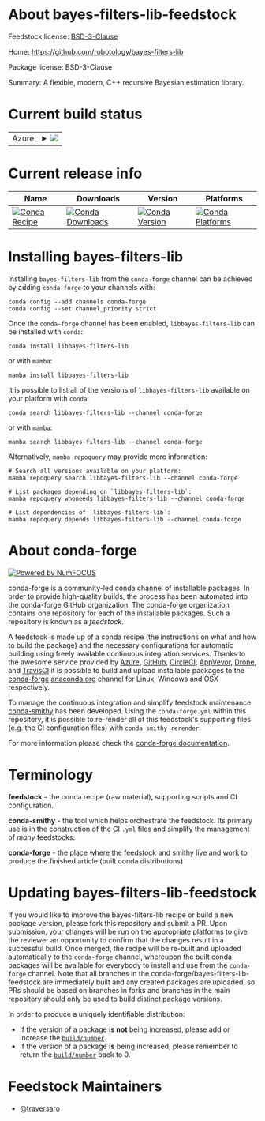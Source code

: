 About bayes-filters-lib-feedstock
=================================

Feedstock license: [BSD-3-Clause](https://github.com/conda-forge/bayes-filters-lib-feedstock/blob/main/LICENSE.txt)

Home: https://github.com/robotology/bayes-filters-lib

Package license: BSD-3-Clause

Summary: A flexible, modern, C++ recursive Bayesian estimation library.

Current build status
====================


<table>
    
  <tr>
    <td>Azure</td>
    <td>
      <details>
        <summary>
          <a href="https://dev.azure.com/conda-forge/feedstock-builds/_build/latest?definitionId=18790&branchName=main">
            <img src="https://dev.azure.com/conda-forge/feedstock-builds/_apis/build/status/bayes-filters-lib-feedstock?branchName=main">
          </a>
        </summary>
        <table>
          <thead><tr><th>Variant</th><th>Status</th></tr></thead>
          <tbody><tr>
              <td>linux_64</td>
              <td>
                <a href="https://dev.azure.com/conda-forge/feedstock-builds/_build/latest?definitionId=18790&branchName=main">
                  <img src="https://dev.azure.com/conda-forge/feedstock-builds/_apis/build/status/bayes-filters-lib-feedstock?branchName=main&jobName=linux&configuration=linux%20linux_64_" alt="variant">
                </a>
              </td>
            </tr><tr>
              <td>linux_aarch64</td>
              <td>
                <a href="https://dev.azure.com/conda-forge/feedstock-builds/_build/latest?definitionId=18790&branchName=main">
                  <img src="https://dev.azure.com/conda-forge/feedstock-builds/_apis/build/status/bayes-filters-lib-feedstock?branchName=main&jobName=linux&configuration=linux%20linux_aarch64_" alt="variant">
                </a>
              </td>
            </tr><tr>
              <td>linux_ppc64le</td>
              <td>
                <a href="https://dev.azure.com/conda-forge/feedstock-builds/_build/latest?definitionId=18790&branchName=main">
                  <img src="https://dev.azure.com/conda-forge/feedstock-builds/_apis/build/status/bayes-filters-lib-feedstock?branchName=main&jobName=linux&configuration=linux%20linux_ppc64le_" alt="variant">
                </a>
              </td>
            </tr><tr>
              <td>osx_64</td>
              <td>
                <a href="https://dev.azure.com/conda-forge/feedstock-builds/_build/latest?definitionId=18790&branchName=main">
                  <img src="https://dev.azure.com/conda-forge/feedstock-builds/_apis/build/status/bayes-filters-lib-feedstock?branchName=main&jobName=osx&configuration=osx%20osx_64_" alt="variant">
                </a>
              </td>
            </tr><tr>
              <td>osx_arm64</td>
              <td>
                <a href="https://dev.azure.com/conda-forge/feedstock-builds/_build/latest?definitionId=18790&branchName=main">
                  <img src="https://dev.azure.com/conda-forge/feedstock-builds/_apis/build/status/bayes-filters-lib-feedstock?branchName=main&jobName=osx&configuration=osx%20osx_arm64_" alt="variant">
                </a>
              </td>
            </tr><tr>
              <td>win_64</td>
              <td>
                <a href="https://dev.azure.com/conda-forge/feedstock-builds/_build/latest?definitionId=18790&branchName=main">
                  <img src="https://dev.azure.com/conda-forge/feedstock-builds/_apis/build/status/bayes-filters-lib-feedstock?branchName=main&jobName=win&configuration=win%20win_64_" alt="variant">
                </a>
              </td>
            </tr>
          </tbody>
        </table>
      </details>
    </td>
  </tr>
</table>

Current release info
====================

| Name | Downloads | Version | Platforms |
| --- | --- | --- | --- |
| [![Conda Recipe](https://img.shields.io/badge/recipe-libbayes--filters--lib-green.svg)](https://anaconda.org/conda-forge/libbayes-filters-lib) | [![Conda Downloads](https://img.shields.io/conda/dn/conda-forge/libbayes-filters-lib.svg)](https://anaconda.org/conda-forge/libbayes-filters-lib) | [![Conda Version](https://img.shields.io/conda/vn/conda-forge/libbayes-filters-lib.svg)](https://anaconda.org/conda-forge/libbayes-filters-lib) | [![Conda Platforms](https://img.shields.io/conda/pn/conda-forge/libbayes-filters-lib.svg)](https://anaconda.org/conda-forge/libbayes-filters-lib) |

Installing bayes-filters-lib
============================

Installing `bayes-filters-lib` from the `conda-forge` channel can be achieved by adding `conda-forge` to your channels with:

```
conda config --add channels conda-forge
conda config --set channel_priority strict
```

Once the `conda-forge` channel has been enabled, `libbayes-filters-lib` can be installed with `conda`:

```
conda install libbayes-filters-lib
```

or with `mamba`:

```
mamba install libbayes-filters-lib
```

It is possible to list all of the versions of `libbayes-filters-lib` available on your platform with `conda`:

```
conda search libbayes-filters-lib --channel conda-forge
```

or with `mamba`:

```
mamba search libbayes-filters-lib --channel conda-forge
```

Alternatively, `mamba repoquery` may provide more information:

```
# Search all versions available on your platform:
mamba repoquery search libbayes-filters-lib --channel conda-forge

# List packages depending on `libbayes-filters-lib`:
mamba repoquery whoneeds libbayes-filters-lib --channel conda-forge

# List dependencies of `libbayes-filters-lib`:
mamba repoquery depends libbayes-filters-lib --channel conda-forge
```


About conda-forge
=================

[![Powered by
NumFOCUS](https://img.shields.io/badge/powered%20by-NumFOCUS-orange.svg?style=flat&colorA=E1523D&colorB=007D8A)](https://numfocus.org)

conda-forge is a community-led conda channel of installable packages.
In order to provide high-quality builds, the process has been automated into the
conda-forge GitHub organization. The conda-forge organization contains one repository
for each of the installable packages. Such a repository is known as a *feedstock*.

A feedstock is made up of a conda recipe (the instructions on what and how to build
the package) and the necessary configurations for automatic building using freely
available continuous integration services. Thanks to the awesome service provided by
[Azure](https://azure.microsoft.com/en-us/services/devops/), [GitHub](https://github.com/),
[CircleCI](https://circleci.com/), [AppVeyor](https://www.appveyor.com/),
[Drone](https://cloud.drone.io/welcome), and [TravisCI](https://travis-ci.com/)
it is possible to build and upload installable packages to the
[conda-forge](https://anaconda.org/conda-forge) [anaconda.org](https://anaconda.org/)
channel for Linux, Windows and OSX respectively.

To manage the continuous integration and simplify feedstock maintenance
[conda-smithy](https://github.com/conda-forge/conda-smithy) has been developed.
Using the ``conda-forge.yml`` within this repository, it is possible to re-render all of
this feedstock's supporting files (e.g. the CI configuration files) with ``conda smithy rerender``.

For more information please check the [conda-forge documentation](https://conda-forge.org/docs/).

Terminology
===========

**feedstock** - the conda recipe (raw material), supporting scripts and CI configuration.

**conda-smithy** - the tool which helps orchestrate the feedstock.
                   Its primary use is in the construction of the CI ``.yml`` files
                   and simplify the management of *many* feedstocks.

**conda-forge** - the place where the feedstock and smithy live and work to
                  produce the finished article (built conda distributions)


Updating bayes-filters-lib-feedstock
====================================

If you would like to improve the bayes-filters-lib recipe or build a new
package version, please fork this repository and submit a PR. Upon submission,
your changes will be run on the appropriate platforms to give the reviewer an
opportunity to confirm that the changes result in a successful build. Once
merged, the recipe will be re-built and uploaded automatically to the
`conda-forge` channel, whereupon the built conda packages will be available for
everybody to install and use from the `conda-forge` channel.
Note that all branches in the conda-forge/bayes-filters-lib-feedstock are
immediately built and any created packages are uploaded, so PRs should be based
on branches in forks and branches in the main repository should only be used to
build distinct package versions.

In order to produce a uniquely identifiable distribution:
 * If the version of a package **is not** being increased, please add or increase
   the [``build/number``](https://docs.conda.io/projects/conda-build/en/latest/resources/define-metadata.html#build-number-and-string).
 * If the version of a package **is** being increased, please remember to return
   the [``build/number``](https://docs.conda.io/projects/conda-build/en/latest/resources/define-metadata.html#build-number-and-string)
   back to 0.

Feedstock Maintainers
=====================

* [@traversaro](https://github.com/traversaro/)

